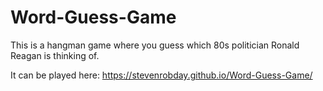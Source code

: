 # Word-Guess-Game

This is a hangman game where you guess which 80s politician Ronald Reagan is thinking of.

It can be played here:
https://stevenrobday.github.io/Word-Guess-Game/